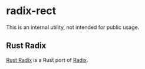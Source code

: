 # radix-rect

This is an internal utility, not intended for public usage.

## Rust Radix

[Rust Radix](https://github.com/NixySoftware/radix) is a Rust port of [Radix](https://www.radix-ui.com).
